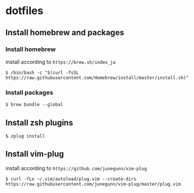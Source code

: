 # dotfiles

## Install homebrew and packages
### Install homebrew
install according to `https://brew.sh/index_ja`
```
$ /bin/bash -c "$(curl -fsSL https://raw.githubusercontent.com/Homebrew/install/master/install.sh)"
```

### Install packages
```
$ brew bundle --global
```

## Install zsh plugins
```
$ zplug install
```

## Install vim-plug
install according to `https://github.com/junegunn/vim-plug`
```
$ curl -fLo ~/.vim/autoload/plug.vim --create-dirs https://raw.githubusercontent.com/junegunn/vim-plug/master/plug.vim
```


